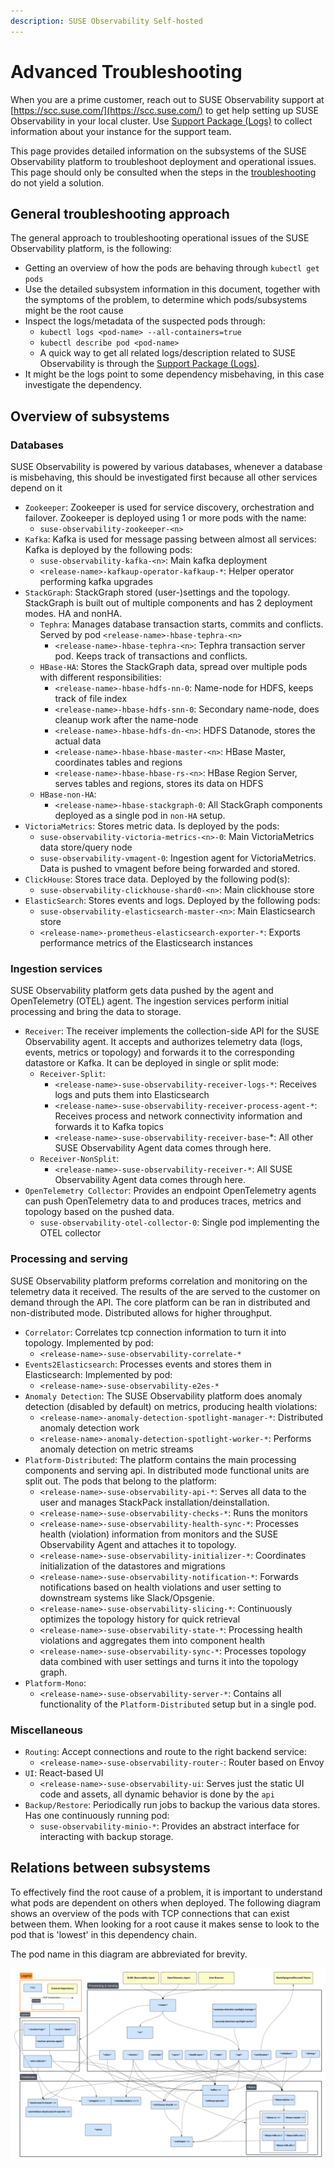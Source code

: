 ```yaml
---
description: SUSE Observability Self-hosted
---
```


# Advanced Troubleshooting

When you are a prime customer, reach out to SUSE Observability support at [https://scc.suse.com/](https://scc.suse.com/) to get help setting up SUSE Observability in your local cluster. Use [Support Package (Logs)](/setup/install-stackstate/support-package-logs.md) to collect information about your instance for the support team.

This page provides detailed information on the subsystems of the SUSE Observability platform to troubleshoot deployment and operational issues. This page should only be consulted when the steps in the [troubleshooting](/setup/install-stackstate/troubleshooting.md) do not yield a solution.

## General troubleshooting approach

The general approach to troubleshooting operational issues of the SUSE Observability platform, is the following:

- Getting an overview of how the pods are behaving through `kubectl get pods`
- Use the detailed subsystem information in this document, together with the symptoms of the problem, to determine which pods/subsystems might be the root cause
- Inspect the logs/metadata of the suspected pods through:
  - `kubectl logs <pod-name> --all-containers=true`
  - `kubectl describe pod <pod-name>`
  - A quick way to get all related logs/description related to SUSE Observability is through the [Support Package (Logs)](/setup/install-stackstate/support-package-logs.md). 
- It might be the logs point to some dependency misbehaving, in this case investigate the dependency. 

## Overview of subsystems

### Databases

SUSE Observability is powered by various databases, whenever a database is misbehaving, this should be investigated first because all other services depend on it

- `Zookeeper`: Zookeeper is used for service discovery, orchestration and failover. Zookeeper is deployed using 1 or more pods with the name:
  - `suse-observability-zookeeper-<n>`
- `Kafka`: Kafka is used for message passing between almost all services: Kafka is deployed by the following pods:
  - `suse-observability-kafka-<n>`: Main kafka deployment
  - `<release-name>-kafkaup-operator-kafkaup-*`: Helper operator performing kafka upgrades
- `StackGraph`: StackGraph stored (user-)settings and the topology. StackGraph is built out of multiple components and has 2 deployment modes. HA and nonHA.
  - `Tephra`: Manages database transaction starts, commits and conflicts. Served by pod `<release-name>-hbase-tephra-<n>`
    - `<release-name>-hbase-tephra-<n>`: Tephra transaction server pod. Keeps track of transactions and conflicts.
  - `HBase-HA`: Stores the StackGraph data, spread over multiple pods with different responsibilities: 
    - `<release-name>-hbase-hdfs-nn-0`: Name-node for HDFS, keeps track of file index
    - `<release-name>-hbase-hdfs-snn-0`: Secondary name-node, does cleanup work after the name-node
    - `<release-name>-hbase-hdfs-dn-<n>`: HDFS Datanode, stores the actual data
    - `<release-name>-hbase-hbase-master-<n>`: HBase Master, coordinates tables and regions 
    - `<release-name>-hbase-hbase-rs-<n>`: HBase Region Server, serves tables and regions, stores its data on HDFS
  - `HBase-non-HA`:
    - `<release-name>-hbase-stackgraph-0`: All StackGraph components deployed as a single pod in `non-HA` setup. 
- `VictoriaMetrics`: Stores metric data. Is deployed by the pods:
  - `suse-observability-victoria-metrics-<n>-0`: Main VictoriaMetrics data store/query node
  - `suse-observability-vmagent-0`: Ingestion agent for VictoriaMetrics. Data is pushed to vmagent before being forwarded and stored. 
- `ClickHouse`: Stores trace data. Deployed by the following pod(s):
  - `suse-observability-clickhouse-shard0-<n>`: Main clickhouse store
- `ElasticSearch`: Stores events and logs. Deployed by the following pods:
  - `suse-observability-elasticsearch-master-<n>`: Main Elasticsearch store
  - `<release-name>-prometheus-elasticsearch-exporter-*`: Exports performance metrics of the Elasticsearch instances

### Ingestion services

SUSE Observability platform gets data pushed by the agent and OpenTelemetry (OTEL) agent. The ingestion services perform initial processing and bring the data to storage.

- `Receiver`: The receiver implements the collection-side API for the SUSE Observability agent. It accepts and authorizes telemetry data (logs, events, metrics or topology) and forwards it to the corresponding datastore or Kafka. It can be deployed in single or split mode:
  - `Receiver-Split`:
    - `<release-name>-suse-observability-receiver-logs-*`: Receives logs and puts them into Elasticsearch
    - `<release-name>-suse-observability-receiver-process-agent-*`: Receives process and network connectivity information and forwards it to Kafka topics
    - `<release-name>-suse-observability-receiver-base`-*: All other SUSE Observability Agent data comes through here.
  - `Receiver-NonSplit`:
    - `<release-name>-suse-observability-receiver-*`: All SUSE Observability Agent data comes through here. 
- `OpenTelemetry Collector`: Provides an endpoint OpenTelemetry agents can push OpenTelemetry data to and produces traces, metrics and topology based on the pushed data.
   - `suse-observability-otel-collector-0`: Single pod implementing the OTEL collector

### Processing and serving

SUSE Observability platform preforms correlation and monitoring  on the telemetry data it received. The results of the are served to the customer on demand through the API. The core platform can be ran in distributed and non-distributed mode. Distributed allows for higher throughput.

- `Correlator`: Correlates tcp connection information to turn it into topology. Implemented by pod:
  - `<release-name>-suse-observability-correlate-*`
- `Events2Elasticsearch`: Processes events and stores them in Elasticsearch: Implemented by pod:
  - `<release-name>-suse-observability-e2es-*`
- `Anomaly Detection`: The SUSE Observability platform does anomaly detection (disabled by default) on metrics, producing health violations:
  - `<release-name>-anomaly-detection-spotlight-manager-*`: Distributed anomaly detection work
  - `<release-name>-anomaly-detection-spotlight-worker-*`: Performs anomaly detection on metric streams
- `Platform-Distributed`: The platform contains the main processing components and serving api. In distributed mode functional units are split out. The pods that belong to the platform: 
  - `<release-name>-suse-observability-api-*`: Serves all data to the user and manages StackPack installation/deinstallation.   
  - `<release-name>-suse-observability-checks-*`: Runs the monitors
  - `<release-name>-suse-observability-health-sync-*`: Processes health (violation) information from monitors and the SUSE Observability Agent and attaches it to topology.
  - `<release-name>-suse-observability-initializer-*`: Coordinates initialization of the datastores and migrations
  - `<release-name>-suse-observability-notification-*`: Forwards notifications based on health violations and user setting to downstream systems like Slack/Opsgenie. 
  - `<release-name>-suse-observability-slicing-*`: Continuously optimizes the topology history for quick retrieval 
  - `<release-name>-suse-observability-state-*`: Processing health violations and aggregates them into component health
  - `<release-name>-suse-observability-sync-*`: Processes topology data combined with user settings and turns it into the topology graph.
- `Platform-Mono`:
  - `<release-name>-suse-observability-server-*`: Contains all functionality of the `Platform-Distributed` setup but in a single pod.
  
### Miscellaneous

- `Routing`: Accept connections and route to the right backend service:
  - `<release-name>-suse-observability-router-`: Router based on Envoy
- `UI`: React-based UI
  - `<release-name>-suse-observability-ui`: Serves just the static UI code and assets, all dynamic behavior is done by the `api`
- `Backup/Restore`: Periodically run jobs to backup the various data stores. Has one continuously running pod:
  - `suse-observability-minio-*`: Provides an abstract interface for interacting with backup storage.

## Relations between subsystems

To effectively find the root cause of a problem, it is important to understand what pods are dependent on others when deployed. The following diagram shows an overview of the pods with TCP connections that can exist between them. When looking for a root cause it makes sense to look to the pod that is 'lowest' in this dependency chain.

The pod name in this diagram are abbreviated for brevity.

![Pod TCP Dependencies](../../.gitbook/assets/Pod_TCP_diagram.png)



